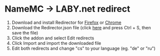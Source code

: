 # NameMC -> LABY.net redirect
1. Download and install Redirector for [Firefox](https://addons.mozilla.org/firefox/addon/redirector/) or [Chrome](https://chrome.google.com/webstore/detail/redirector/ocgpenflpmgnfapjedencafcfakcekcd)
2. Download the Redirector.json file (click [here](https://raw.githubusercontent.com/Fjuro/RandomStuff/main/namemc-laby/Redirector.json) and press Ctrl + S, then save the file)
3. Click the addon and select Edit redirects
4. Click Import and import the downloaded file
5. Edit both redirects and change "cs" to your language (eg. "de" or "ru")
